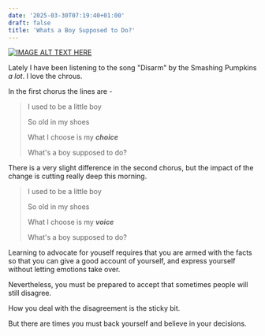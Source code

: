 ```yaml
---
date: '2025-03-30T07:19:40+01:00'
draft: false
title: 'Whats a Boy Supposed to Do?'
---
```


[![IMAGE ALT TEXT HERE](http://img.youtube.com/vi/d1acEVmnVhI/0.jpg)](https://www.youtube.com/watch?v=d1acEVmnVhI)

Lately I have been listening to the song "Disarm" by the Smashing Pumpkins *a lot*. I love the chrous.

In the first chorus the lines are - 

> I used to be a little boy
> 
> So old in my shoes
>
> What I choose is my ***choice***
>
> What's a boy supposed to do?

There is a very slight difference in the second chorus, but the impact of the change is cutting really deep this morning.

> I used to be a little boy
>
> So old in my shoes
>
> What I choose is my ***voice***
>
> What's a boy supposed to do?

Learning to advocate for youself requires that you are armed with the facts so that you can give a good account of yourself, and express yourself without letting emotions take over.

Nevertheless, you must be prepared to accept that sometimes people will still disagree. 

How you deal with the disagreement is the sticky bit.

But there are times you must back yourself and believe in your decisions.